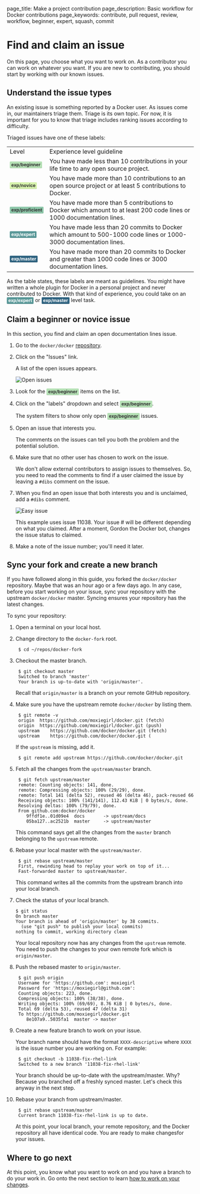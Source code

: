 page_title: Make a project contribution
page_description: Basic workflow for Docker contributions
page_keywords: contribute, pull request, review, workflow, beginner, expert, squash, commit

<style type="text/css">

/* GitHub label styles */
.gh-label {
    display: inline-block;
    padding: 3px 4px;
    font-size: 12px;
    font-weight: bold;
    line-height: 1;
    color: #fff;
    border-radius: 2px;
    box-shadow: inset 0 -1px 0 rgba(0,0,0,0.12);
}

/* Experience */
.gh-label.beginner  { background-color: #B5E0B5; color: #333333; }
.gh-label.expert  { background-color: #599898; color: #ffffff; }
.gh-label.master { background-color: #306481; color: #ffffff; }
.gh-label.novice { background-color: #D6F2AC; color: #333333; }
.gh-label.proficient { background-color: #8DC7A9; color: #333333; }

/* Kind */
.gh-label.bug { background-color: #FF9DA4; color: #333333; }
.gh-label.cleanup { background-color: #FFB7B3; color: #333333; }
.gh-label.content { background-color: #CDD3C2; color: #333333; }
.gh-label.feature { background-color: #B7BEB7; color: #333333; }
.gh-label.graphics { background-color: #E1EFCB; color: #333333; }
.gh-label.improvement { background-color: #EBD2BB; color: #333333; }
.gh-label.proposal { background-color: #FFD9C0; color: #333333; }
.gh-label.question { background-color: #EEF1D1; color: #333333; }
.gh-label.usecase { background-color: #F0E4C2; color: #333333; }
.gh-label.writing { background-color: #B5E9D5; color: #333333; }


</style>


# Find and claim an issue

On this page, you choose what you want to work on. As a contributor you can work
on whatever you want. If you are new to contributing, you should start by
working with our known issues.

## Understand the issue types

An existing issue is something reported by a Docker user. As issues come in,
our maintainers triage them. Triage is its own topic. For now, it is important
for you to know that triage includes ranking issues according to difficulty. 

Triaged issues have one of these labels:

<table class="tg">
  <tr>
    <td class="tg-031e">Level</td>
    <td class="tg-031e">Experience level guideline</td>
  </tr>
  <tr>
    <td class="tg-031e"><strong class="gh-label beginner">exp/beginner</strong></td>
    <td class="tg-031e">You have made less than 10 contributions in your life time to any open source project.</td>
  </tr>
  <tr>
    <td class="tg-031e"><strong class="gh-label novice">exp/novice</strong></td>
    <td class="tg-031e">You have made more than 10 contributions to an open source project or at least 5 contributions to Docker.  </td>
  </tr>
  <tr>
    <td class="tg-031e"><strong class="gh-label proficient">exp/proficient</strong></td>
    <td class="tg-031e">You have made more than 5 contributions to Docker which amount to at least 200 code lines or 1000 documentation lines. </td>
  </tr>
  <tr>
    <td class="tg-031e"><strong class="gh-label expert">exp/expert</strong></td>
    <td class="tg-031e">You have made less than 20 commits to Docker which amount to 500-1000 code lines or 1000-3000 documentation lines. </td>
  </tr>
  <tr>
    <td class="tg-031e"><strong class="gh-label master">exp/master</strong></td>
    <td class="tg-031e">You have made more than 20 commits to Docker and greater than 1000 code lines or 3000 documentation lines.</td>
  </tr>
</table>

As the table states, these labels are meant as guidelines. You might have
written a whole plugin for Docker in a personal project and never contributed to
Docker. With that kind of experience, you could take on an <strong
class="gh-label expert">exp/expert</strong> or <strong class="gh-label
master">exp/master</strong> level task.

## Claim a beginner or novice issue

In this section, you find and claim an open documentation lines issue.


1. Go to the `docker/docker` <a
	href="https://github.com/docker/docker" target="_blank">repository</a>.

2. Click on the "Issues" link.

    A list of the open issues appears. 

    ![Open issues](/project/images/issue_list.png)

3. Look for the <strong class="gh-label beginner">exp/beginner</strong> items on the list.

4. Click on the "labels" dropdown and select  <strong class="gh-label beginner">exp/beginner</strong>.

    The system filters to show only open <strong class="gh-label beginner">exp/beginner</strong> issues.

5. Open an issue that interests you.

    The comments on the issues can tell you both the problem and the potential 
    solution.

6. Make sure that no other user has chosen to work on the issue.

    We don't allow external contributors to assign issues to themselves. So, you
    need to read the comments to find if a user claimed the issue by leaving a
    `#dibs` comment on the issue.  

7. When you find an open issue that both interests you and is unclaimed, add a
`#dibs` comment.

    ![Easy issue](/project/images/easy_issue.png)

    This example uses issue 11038. Your issue # will be different depending on
   what you claimed.  After a moment, Gordon the Docker bot, changes the issue
   status to claimed.

8. Make a note of the issue number; you'll need it later.

## Sync your fork and create a new branch

If you have followed along in this guide, you forked the `docker/docker`
repository. Maybe that was an hour ago or a few days ago. In any case, before
you start working on your issue, sync your repository with the upstream
`docker/docker` master. Syncing ensures your repository has the latest
changes.

To sync your repository:

1. Open a terminal on your local host.

2. Change directory to the `docker-fork` root.

        $ cd ~/repos/docker-fork

3. Checkout the master branch.

        $ git checkout master
        Switched to branch 'master'
        Your branch is up-to-date with 'origin/master'.

    Recall that `origin/master` is a branch on your remote GitHub repository.

4. Make sure you have the upstream remote `docker/docker` by listing them.

        $ git remote -v
        origin	https://github.com/moxiegirl/docker.git (fetch)
        origin	https://github.com/moxiegirl/docker.git (push)
        upstream	https://github.com/docker/docker.git (fetch)
        upstream	https://github.com/docker/docker.git (

    If the `upstream` is missing, add it.

        $ git remote add upstream https://github.com/docker/docker.git

5. Fetch all the changes from the `upstream/master` branch.

        $ git fetch upstream/master
        remote: Counting objects: 141, done.
        remote: Compressing objects: 100% (29/29), done.
        remote: Total 141 (delta 52), reused 46 (delta 46), pack-reused 66
        Receiving objects: 100% (141/141), 112.43 KiB | 0 bytes/s, done.
        Resolving deltas: 100% (79/79), done.
        From github.com:docker/docker
           9ffdf1e..01d09e4  docs       -> upstream/docs
           05ba127..ac2521b  master     -> upstream/master

    This command says get all the changes from the `master` branch belonging to
    the `upstream` remote.

7. Rebase your local master with the `upstream/master`.

        $ git rebase upstream/master
        First, rewinding head to replay your work on top of it...
        Fast-forwarded master to upstream/master.

    This command writes all the commits from the upstream branch into your local
    branch.

8.  Check the status of your local branch.

        $ git status
        On branch master
        Your branch is ahead of 'origin/master' by 38 commits.
          (use "git push" to publish your local commits)
        nothing to commit, working directory clean

    Your local repository now has any changes from the `upstream` remote.  You
    need to push the changes to your own remote fork which is `origin/master`.

9. Push the rebased master to `origin/master`.

        $ git push origin
        Username for 'https://github.com': moxiegirl
        Password for 'https://moxiegirl@github.com': 
        Counting objects: 223, done.
        Compressing objects: 100% (38/38), done.
        Writing objects: 100% (69/69), 8.76 KiB | 0 bytes/s, done.
        Total 69 (delta 53), reused 47 (delta 31)
        To https://github.com/moxiegirl/docker.git
           8e107a9..5035fa1  master -> master

9. Create a new feature branch to work on your issue.

    Your branch name should have the format `XXXX-descriptive` where `XXXX` is
    the issue number you are working on. For example:

        $ git checkout -b 11038-fix-rhel-link
        Switched to a new branch '11038-fix-rhel-link'

    Your branch should be up-to-date with the upstream/master. Why? Because you
    branched off a freshly synced master.  Let's check this anyway in the next
    step.

9. Rebase your branch from upstream/master.

        $ git rebase upstream/master
        Current branch 11038-fix-rhel-link is up to date.

    At this point, your local branch, your remote repository, and the Docker
    repository all have identical code. You are ready to make changesfor your
    issues.


## Where to go next

At this point, you know what you want to work on and you have a branch to do
your work in.  Go onto the next section to learn [how to work on your
changes](/project/work-issue/).
